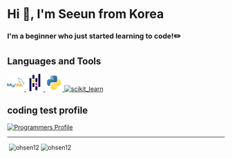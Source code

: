 <h1 align="left">Hi 👋, I'm Seeun from Korea</h1>
<h3 align="left">I'm a beginner who just started learning to code!✏️</h3>



## Languages and Tools

<p align="left"> <a href="https://www.mysql.com/" target="_blank" rel="noreferrer"> <img src="https://raw.githubusercontent.com/devicons/devicon/master/icons/mysql/mysql-original-wordmark.svg" alt="mysql" width="40" height="40"/> </a> <a href="https://pandas.pydata.org/" target="_blank" rel="noreferrer"> <img src="https://raw.githubusercontent.com/devicons/devicon/2ae2a900d2f041da66e950e4d48052658d850630/icons/pandas/pandas-original.svg" alt="pandas" width="40" height="40"/> </a> <a href="https://www.python.org" target="_blank" rel="noreferrer"> <img src="https://raw.githubusercontent.com/devicons/devicon/master/icons/python/python-original.svg" alt="python" width="40" height="40"/> </a> <a href="https://scikit-learn.org/" target="_blank" rel="noreferrer"> <img src="https://upload.wikimedia.org/wikipedia/commons/0/05/Scikit_learn_logo_small.svg" alt="scikit_learn" width="40" height="40"/> </a> </p>

## coding test profile

[![Programmers Profile](https://programmers.co.kr/users/ohsen12)](https://programmers.co.kr/users/ohsen12)


---

<p>&nbsp;<img align="center" src="https://github-readme-stats.vercel.app/api?username=ohsen12&show_icons=true&locale=en" alt="ohsen12" /> <img align="center" src="https://github-readme-streak-stats.herokuapp.com/?user=ohsen12&" alt="ohsen12" /></p>
